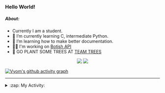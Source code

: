 ### Hello World!

##### About:
- Currently I am a student.
- 🌱 I’m currently learning C, intermediate Python.
- 🌱 I’m learning how to make better documentation.
- 👨‍💻 I'm working on [Botish API](https://github.com/Vyvy-vi/api)
- 🌱 GO PLANT SOME TREES AT [TEAM TREES](https://teamtrees.org/)

<p align="center">
  <a href="https://twitter.com/Vyvy_viM"><img target="_blank" src="https://img.shields.io/badge/twitter%20@Vyvy_viM-0D95E8?style=for-the-badge&logo=twitter&logoColor=white"/></a> 
  <a href="https://vyvy-vi.github.io/portfolio"><img target="_blank" src="https://img.shields.io/badge/-I_love_open_source-green?style=for-the-badge&logo=github&logoColor=black"/></a> 
</p>

[![Vyom's github activity graph](https://activity-graph.herokuapp.com/graph?username=Vyvy-vi)](https://github.com/ashutosh00710/github-readme-activity-graph)

---
<details>
  <summary>:zap: My Activity:</summary>
  
<!--START_SECTION:waka-->
**I'm a Night 🦉** 

```text
🌞 Morning    54 commits     ██░░░░░░░░░░░░░░░░░░░░░░░   7.63% 
🌆 Daytime    173 commits    ██████░░░░░░░░░░░░░░░░░░░   24.44% 
🌃 Evening    241 commits    ████████░░░░░░░░░░░░░░░░░   34.04% 
🌙 Night      240 commits    ████████░░░░░░░░░░░░░░░░░   33.9%

```
📅 **I'm Most Productive on Sunday** 

```text
Monday       72 commits     ██░░░░░░░░░░░░░░░░░░░░░░░   10.17% 
Tuesday      115 commits    ████░░░░░░░░░░░░░░░░░░░░░   16.24% 
Wednesday    113 commits    ████░░░░░░░░░░░░░░░░░░░░░   15.96% 
Thursday     96 commits     ███░░░░░░░░░░░░░░░░░░░░░░   13.56% 
Friday       78 commits     ██░░░░░░░░░░░░░░░░░░░░░░░   11.02% 
Saturday     83 commits     ███░░░░░░░░░░░░░░░░░░░░░░   11.72% 
Sunday       151 commits    █████░░░░░░░░░░░░░░░░░░░░   21.33%

```


📊 **This Week I Spent My Time On** 

```text
🔥 Editors: 
VS Code                  15 hrs 48 mins      ███████████████████████░░   92.63% 
Vim                      1 hr 15 mins        █░░░░░░░░░░░░░░░░░░░░░░░░   7.37%

🐱‍💻 Projects: 
praise_backend_js        10 hrs 46 mins      ███████████████░░░░░░░░░░   63.19% 
Unknown Project          3 hrs 13 mins       ████░░░░░░░░░░░░░░░░░░░░░   18.85% 
discord-bot-army         1 hr 24 mins        ██░░░░░░░░░░░░░░░░░░░░░░░   8.25% 
onboarding-bot           1 hr 13 mins        █░░░░░░░░░░░░░░░░░░░░░░░░   7.21% 
file-utils               25 mins             ░░░░░░░░░░░░░░░░░░░░░░░░░   2.48%

```


 Last Updated on 31/03/2022 19:04:27 UTC
<!--END_SECTION:waka-->
</details>
